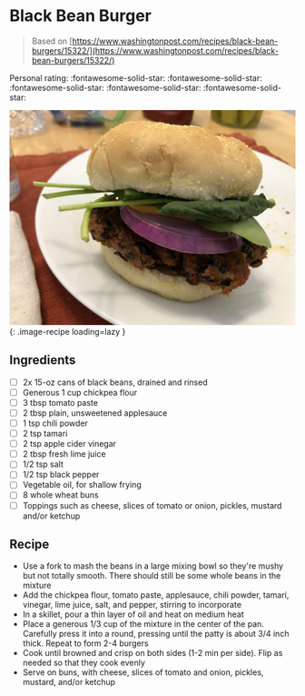 # Black Bean Burger

> Based on [https://www.washingtonpost.com/recipes/black-bean-burgers/15322/](https://www.washingtonpost.com/recipes/black-bean-burgers/15322/)

<!-- {cts} rating=5; (User can specify rating on scale of 1-5) -->

Personal rating: :fontawesome-solid-star: :fontawesome-solid-star: :fontawesome-solid-star: :fontawesome-solid-star: :fontawesome-solid-star:

<!-- {cte} -->

<!-- {cts} name_image=black_bean_burger.jpeg; (User can specify image name) -->

![black_bean_burger.jpeg](./black_bean_burger.jpeg){: .image-recipe loading=lazy }

<!-- {cte} -->

## Ingredients

- [ ] 2x 15-oz cans of black beans, drained and rinsed
- [ ] Generous 1 cup chickpea flour
- [ ] 3 tbsp tomato paste
- [ ] 2 tbsp plain, unsweetened applesauce
- [ ] 1 tsp chili powder
- [ ] 2 tsp tamari
- [ ] 2 tsp apple cider vinegar
- [ ] 2 tbsp fresh lime juice
- [ ] 1/2 tsp salt
- [ ] 1/2 tsp black pepper
- [ ] Vegetable oil, for shallow frying
- [ ] 8 whole wheat buns
- [ ] Toppings such as cheese, slices of tomato or onion, pickles, mustard and/or ketchup

## Recipe

- Use a fork to mash the beans in a large mixing bowl so they're mushy but not totally smooth. There should still be some whole beans in the mixture
- Add the chickpea flour, tomato paste, applesauce, chili powder, tamari, vinegar, lime juice, salt, and pepper, stirring to incorporate
- In a skillet, pour a thin layer of oil and heat on medium heat
- Place a generous 1/3 cup of the mixture in the center of the pan. Carefully press it into a round, pressing until the patty is about 3/4 inch thick. Repeat to form 2-4 burgers
- Cook until browned and crisp on both sides (1-2 min per side). Flip as needed so that they cook evenly
- Serve on buns, with cheese, slices of tomato and onion, pickles, mustard, and/or ketchup
